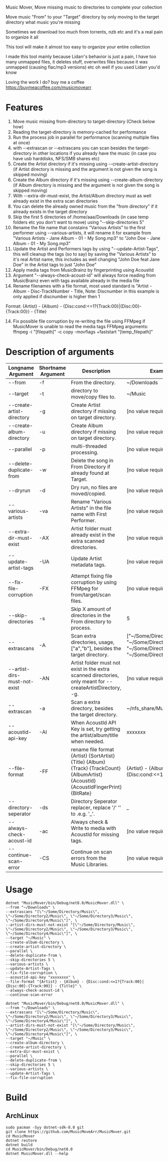 Music Mover, Move missing music to directories to complete your collection

Move music "From" to your "Target" directory by only moving to the target directory what music you're missing

Sometimes we download too much from torrents, nzb etc and it's a real pain to organize it all

This tool will make it almost too easy to organize your entire collection

I made this tool mainly because Lidarr's behavior is just a pain, I have too many unmapped files, it deletes stuff, overwrites files because it was unmapped (causing flac/mp3 versions) etc oh well if you used Lidarr you'd know

Loving the work I do? buy me a coffee https://buymeacoffee.com/musicmovearr

# Features
1. Move music missing from-directory to target-directory (Check below how)
2. Reading the target-directory is memory-cached for performance
3. Run the process job in parallel for performance (scanning multiple files at once)
4. with --extrascan or --extrascans you can scan besides the target-directory in other locations if you already have the music (in case you have usb harddisks, NFS/SMB shares etc)
5. Create the Artist directory if it's missing using --create-artist-directory (if Artist directory is missing and the argument is not given the song is skipped moving)
6. Create the Album directory if it's missing using --create-album-directory (if Album directory is missing and the argument is not given the song is skipped moving)
7. With --extra-dir-must-exist, the Artist/Album directory must as well already exist in the extra scan directories
8. You can delete the already owned music from the "from directory" if it already exists in the target directory
9. Skip the first 5 directories of /home/aaa/Downloads (in case temp folders etc you don't want to move) using "--skip-directories 5"
10. Rename the file name that constains "Various Artists" to the first performer using --various-artists, it will rename it for example from "Various Artists - Jane Album - 01 - My Song.mp3" to "John Doe - Jane Album - 01 - My Song.mp3"
11. Update the Artist and Performers tags by using "--update-Artist-Tags", this will cleanup the tags (so to say) by saving the "Various Artists" to it's real Artist name, this includes as well changing "John Doe feat Jane Doe" in the Artist tags to just "John Doe"
12. Apply media tags from MusicBrainz by fingerprinting using AcoustId
13. Argument "--always-check-acoust-id" will always force reading from MusicBrainz even with tags available already in the media file
14. Rename filenames with a file format, most used standard is "Artist - Album - Disc-TrackNumber - Title, Note: Discnumber in this example is only applied if discnumber is higher then 1

Format: {Artist} - {Album} - {Disc:cond:<=1?{Track:00}|{Disc:00}-{Track:00}} - {Title}

14. Fix possible file corruption by re-writing the file using FFMpeg if MusicMover is unable to read the media tags
FFMpeg arguments: ffmpeg -i "[filepath]" -c copy -movflags +faststart "[temp_filepath]"

# Description of arguments
| Longname Argument  | Shortname Argument | Description | Example |
| ------------- | ------------- | ------------- | ------------- |
| --from | -f | From the directory. | ~/Downloads |
| --target | -t | directory to move/copy files to. | ~/Music |
| --create-artist-directory | -g | Create Artist directory if missing on target directory. | [no value required] |
| --create-album-directory | -u | Create Album directory if missing on target directory. | [no value required] |
| --parallel | -p | multi-threaded processing. | [no value required] |
| --delete-duplicate-from | -w | Delete the song in From Directory if already found at Target. | [no value required] |
| --dryrun | -d | Dry run, no files are moved/copied. | [no value required] |
| --various-artists | -va | Rename "Various Artists" in the file name with First Performer. | [no value required] |
| --extra-dir-must-exist | -AX | Artist folder must already exist in the extra scanned directories. | [no value required] |
| --update-artist-tags | -UA | Update Artist metadata tags. | [no value required] |
| --fix-file-corruption | -FX | Attempt fixing file corruption by using FFMpeg for from/target/scan files. | [no value required] |
| --skip-directories | -s | Skip X amount of directories in the From directory to process. | 5 |
| --extrascans | -A | Scan extra directories, usage, ["a","b"], besides the target directory. | [\"~/Some/Directory/Music\", \"~/Some/Directory2/Music\", \"~/Some/Directory3/Music\", \"~/Some/Directory4/Music\"] |
| --artist-dirs-must-not-exist | -AN | Artist folder must not exist in the extra scanned directories, only meant for --createArtistDirectory, -g. | [no value required] |
| --extrascan | -a | Scan a extra directory, besides the target directory. | ~/nfs_share/Music |
| --acoustid-api-key | -AI | When AcoustId API Key is set, try getting the artist/album/title when needed. | xxxxxxx |
| --file-format | -FF | rename file format {Artist} {SortArtist} {Title} {Album} {Track} {TrackCount} {AlbumArtist} {AcoustId} {AcoustIdFingerPrint} {BitRate} | {Artist} - {Album} - {Disc:cond:<=1?{Track:00}|{Disc:00}-{Track:00}} - {Title} |
| --directory-seperator | -ds | Directory Seperator replacer, replace '/' '\' to .e.g. '_'. | _ |
| --always-check-acoust-id | -ac | Always check & Write to media with AcoustId for missing tags. | [no value required] |
| --continue-scan-error | -CS | Continue on scan errors from the Music Libraries. | [no value required] |

# Usage
```
dotnet "MusicMover/bin/Debug/net8.0/MusicMover.dll" \
--from "~/Downloads" \
--extrascans "[\"~/Some/Directory/Music\", \"~/Some/Directory2/Music\", \"~/Some/Directory3/Music\", \"~/Some/Directory4/Music\"]", \
--artist-dirs-must-not-exist "[\"~/Some/Directory/Music\", \"~/Some/Directory2/Music\", \"~/Some/Directory3/Music\", \"~/Some/Directory4/Music\"]", \
--target "~/Music" \
--create-album-directory \
--create-artist-directory \
--parallel \
--delete-duplicate-from \
--skip-directories 5 \
--various-artists \
--update-Artist-Tags \
--fix-file-corruption \
--acoustid-api-key "xxxxxxxx" \
--file-format "{Artist} - {Album} - {Disc:cond:<=1?{Track:00}|{Disc:00}-{Track:00}} - {Title}" \
--always-check-acoust-id \
--continue-scan-error
```
```
dotnet "MusicMover/bin/Debug/net8.0/MusicMover.dll" \
--from "~/Downloads" \
--extrascans "[\"~/Some/Directory/Music\", \"~/Some/Directory2/Music\", \"~/Some/Directory3/Music\", \"~/Some/Directory4/Music\"]", \
--artist-dirs-must-not-exist "[\"~/Some/Directory/Music\", \"~/Some/Directory2/Music\", \"~/Some/Directory3/Music\", \"~/Some/Directory4/Music\"]", \
--target "~/Music" \
--create-album-directory \
--create-artist-directory \
--extra-dir-must-exist \
--parallel \
--delete-duplicate-from \
--skip-directories 5 \
--various-artists \
--update-Artist-Tags \
--fix-file-corruption
```

# Build
## ArchLinux
```
sudo pacman -Syy dotnet-sdk-8.0 git
git clone https://github.com/MusicMoveArr/MusicMover.git
cd MusicMover
dotnet restore
dotnet build
cd MusicMover/bin/Debug/net8.0
dotnet MusicMover.dll --help
```
